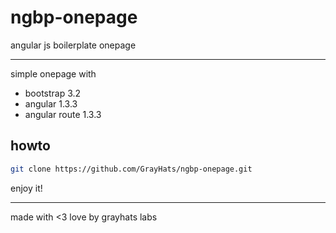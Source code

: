 ngbp-onepage
============

angular js boilerplate onepage

---

simple onepage with
 * bootstrap 3.2
 * angular 1.3.3
 * angular route 1.3.3

## howto

```bash
git clone https://github.com/GrayHats/ngbp-onepage.git
```

enjoy it!

---

made with <3 love by grayhats labs
